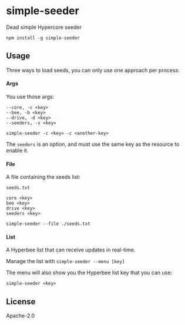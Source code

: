 # simple-seeder

Dead simple Hypercore seeder

```
npm install -g simple-seeder
```

## Usage

Three ways to load seeds, you can only use one approach per process:

#### Args
You use those args:

```
--core, -c <key>
--bee, -b <key>
--drive, -d <key>
--seeders, -s <key>
```

```
simple-seeder -c <key> -c <another-key>
```

The `seeders` is an option, and must use the same key as the resource to enable it.

#### File
A file containing the seeds list:

`seeds.txt`
```
core <key>
bee <key>
drive <key>
seeders <key>
```

```
simple-seeder --file ./seeds.txt
```

#### List
A Hyperbee list that can receive updates in real-time.

Manage the list with `simple-seeder --menu [key]`

The menu will also show you the Hyperbee list key that you can use:
```
simple-seeder <key>
```

## License

Apache-2.0
